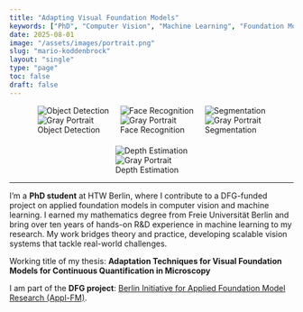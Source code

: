 ```yaml
---
title: "Adapting Visual Foundation Models"
keywords: ["PhD", "Computer Vision", "Machine Learning", "Foundation Models"]
date: 2025-08-01
image: "/assets/images/portrait.png"
slug: "mario-koddenbrock"
layout: "single"
type: "page"
toc: false
draft: false
---
```


<!-- Force-loading the Font Awesome library -->
<link rel="stylesheet" href="https://cdnjs.cloudflare.com/ajax/libs/font-awesome/6.5.2/css/all.min.css" integrity="sha512-SnH5WK+bZxgPHs44uWIX+LLJAJ9/2PkPKZ5QiAj6Ta86w+fsb2TkcmfRyVX3pBnMFcV7oQPJkl9QevSCWr3W6A==" crossorigin="anonymous" referrerpolicy="no-referrer" />

<div class="no-flip" style="display: flex; flex-wrap: wrap; justify-content: center; gap: 20px;">
  <!-- Flip Card 1: Object Detection -->
  <div class="flip-card">
    <div class="flip-card-inner">
      <div class="flip-card-front">
        <img src="/assets/images/portrait_detect.png" alt="Object Detection" />
      </div>
      <div class="flip-card-back">
        <img src="/assets/images/portrait_gray.png" alt="Gray Portrait" />
        <div class="card-text-overlay">Object Detection</div>
      </div>
    </div>
  </div>
  <!-- Flip Card 2: Face Recognition -->
  <div class="flip-card">
    <div class="flip-card-inner">
      <div class="flip-card-front">
        <img src="/assets/images/portrait_face.png" alt="Face Recognition" />
      </div>
      <div class="flip-card-back">
        <img src="/assets/images/portrait_gray.png" alt="Gray Portrait" />
        <div class="card-text-overlay">Face Recognition</div>
      </div>
    </div>
  </div>
  <!-- Flip Card 3: Segmentation -->
  <div class="flip-card">
    <div class="flip-card-inner">
      <div class="flip-card-front">
        <img src="/assets/images/portrait_segment.png" alt="Segmentation" />
      </div>
      <div class="flip-card-back">
        <img src="/assets/images/portrait_gray.png" alt="Gray Portrait" />
        <div class="card-text-overlay">Segmentation</div>
      </div>
    </div>
  </div>
  <!-- Flip Card 4: Depth Estimation -->
  <div class="flip-card">
    <div class="flip-card-inner">
      <div class="flip-card-front">
        <img src="/assets/images/portrait_depth_2.png" alt="Depth Estimation" />
      </div>
      <div class="flip-card-back">
        <img src="/assets/images/portrait_gray.png" alt="Gray Portrait" />
        <div class="card-text-overlay">Depth Estimation</div>
      </div>
    </div>
  </div>
</div>

---

I’m a **PhD student** at HTW Berlin, where I contribute to a DFG-funded project on applied foundation models in computer vision and machine learning. I earned my mathematics degree from Freie Universität Berlin and bring over ten years of hands-on R&D experience in machine learning to my research. My work bridges theory and practice, developing scalable vision systems that tackle real-world challenges.

Working title of my thesis:
**Adaptation Techniques for Visual Foundation Models for Continuous Quantification in Microscopy**

I am part of the **DFG project**: [Berlin Initiative for Applied Foundation Model Research (Appl-FM)](https://www.bht-berlin.de/3873/article/9084).

<!-- This is the final, all-Font-Awesome icon block -->
<div class="icon-block" style="display: flex; flex-wrap: wrap; justify-content: center; align-items: center; gap: 28px; margin-top: 20px; font-size: 2rem;">
  <a href="https://github.com/mario-koddenbrock" target="_blank" rel="noopener noreferrer" title="GitHub">
    <i class="fa-brands fa-github"></i>
  </a>
  <a href="https://www.linkedin.com/in/koddenbrock/" target="_blank" rel="noopener noreferrer" title="LinkedIn">
    <i class="fa-brands fa-linkedin"></i>
  </a>
  <a href="https://scholar.google.com/citations?user=wqHic0AAAAAJ&hl=de" target="_blank" rel="noopener noreferrer" title="Google Scholar">
    <i class="fa-brands fa-google-scholar"></i>
  </a>
  <a href="https://orcid.org/0000-0003-3327-7404" target="_blank" rel="noopener noreferrer" title="ORCID">
    <i class="fa-brands fa-orcid"></i>
  </a>
  <a href="https://www.htw-berlin.de/hochschule/personen/person/?eid=14549" target="_blank" rel="noopener noreferrer" title="HTW Berlin">
    <i class="fa-solid fa-building-columns"></i>
  </a>
  <a href="https://dblp.org/pid/189/6995.html" target="_blank" rel="noopener noreferrer" title="DBLP">
    <i class="fa-solid fa-book"></i>
  </a>
  <a href="https://openreview.net/profile?id=~Mario_Koddenbrock1" target="_blank" rel="noopener noreferrer" title="OpenReview">
    <i class="fa-solid fa-book-open"></i>
  </a>
</div>